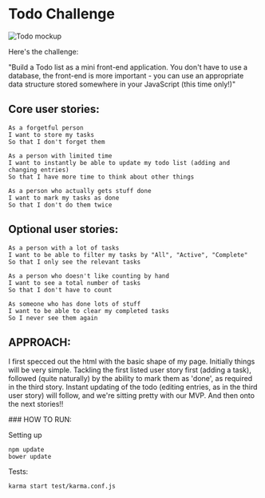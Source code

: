 # Todo Challenge

![Todo mockup](http://www.dumblittleman.com/wp-content/uploads/2014/04/Great-To-Do-List.jpg)

Here's the challenge:

"Build a Todo list as a mini front-end application. You don't have to use a database, the front-end is more important - you can use an appropriate data structure stored somewhere in your JavaScript (this time only!)"

## Core user stories:

```
As a forgetful person
I want to store my tasks
So that I don't forget them

As a person with limited time
I want to instantly be able to update my todo list (adding and changing entries)
So that I have more time to think about other things

As a person who actually gets stuff done
I want to mark my tasks as done
So that I don't do them twice
```

## Optional user stories:

```
As a person with a lot of tasks
I want to be able to filter my tasks by "All", "Active", "Complete"
So that I only see the relevant tasks

As a person who doesn't like counting by hand
I want to see a total number of tasks
So that I don't have to count

As someone who has done lots of stuff
I want to be able to clear my completed tasks
So I never see them again
```

## APPROACH:

I first specced out the html with the basic shape of my page. Initially things will be very simple. Tackling the first listed user story first (adding a task), followed (quite naturally) by the ability to mark them as 'done', as required in the third story. Instant updating of the todo (editing entries, as in the third user story) will follow, and we're sitting pretty with our MVP. And then onto the next stories!!

### HOW TO RUN:

Setting up

```
npm update
bower update

```

Tests:

```
karma start test/karma.conf.js
```
